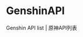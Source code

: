 <!--
 * @Author: LetMeFly
 * @Date: 2023-02-23 20:27:07
 * @LastEditors: LetMeFly
 * @LastEditTime: 2023-02-23 20:28:22
-->
# GenshinAPI

Genshin API list | 原神API列表
